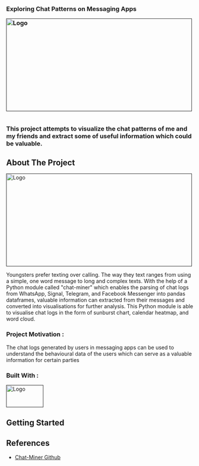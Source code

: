 
<!-- PROJECT SHIELDS -->
<!--
*** I'm using markdown "reference style" links for readability.
*** Reference links are enclosed in brackets [ ] instead of parentheses ( ).
*** See the bottom of this document for the declaration of the reference variables
*** for contributors-url, forks-url, etc. This is an optional, concise syntax you may use.
*** https://www.markdownguide.org/basic-syntax/#reference-style-links
-->

  <h3

<p>Exploring Chat Patterns on Messaging Apps</p>

<!-- PROJECT LOGO -->

<div align="left">
  <a href="">
    <img src="https://encrypted-tbn0.gstatic.com/images?q=tbn:ANd9GcQeVaOW7nKcmA22aIau_Rco18pvKzPNdnY2-tDESMNQ6TxTSCwDmG9J3aGnafzVhfRn1kU&usqp=CAU" alt="Logo" width="500" height="250">
  </a>
      
<br />
  <br />
  <p align="left">
    This project attempts to visualize the chat patterns of me and my friends and extract some of useful information which could be valuable.
    <br />
   
  </p>
</div>




<!-- ABOUT THE PROJECT -->
## About The Project

<div align="">
  <a href="">
    <img src="https://stylecaster.com/wp-content/uploads/2021/02/Why-Are-Men-So-Different-Over-Text-Vs.-In-Real-Life-.jpg" alt="Logo" width="500" height="250">
  </a>

Youngsters prefer texting over calling. The way they text ranges from using a simple, one word message to long and complex texts. With the help of a Python module called "chat-miner" which enables the parsing of chat logs from WhatsApp, Signal, Telegram, and Facebook Messenger into pandas dataframes, valuable information can extracted from their messages and converted into visualisations for further analysis. This Python module is able to visualise chat logs in the form of sunburst chart, calendar heatmap, and word cloud.

### Project Motivation :
The chat logs generated by users in messaging apps can be used to understand the behavioural data of the users which can serve as a valuable information for certain parties


### Built With :
<div align="">
  <a href="">
    <img src="https://www.devopsschool.com/blog/wp-content/uploads/2022/03/Python-01-2.png" alt="Logo" width="100" height="60">
  </a>


<!-- GETTING STARTED -->
## Getting Started




<!-- References -->
## References 
* [Chat-Miner Github](https://github.com/joweich/chat-miner)



<!-- MARKDOWN LINKS & IMAGES -->
<!-- https://www.markdownguide.org/basic-syntax/#reference-style-links -->
[contributors-shield]: https://img.shields.io/github/contributors/othneildrew/Best-README-Template.svg?style=for-the-badge
[contributors-url]: https://github.com/othneildrew/Best-README-Template/graphs/contributors
[forks-shield]: https://img.shields.io/github/forks/othneildrew/Best-README-Template.svg?style=for-the-badge
[forks-url]: https://github.com/othneildrew/Best-README-Template/network/members
[stars-shield]: https://img.shields.io/github/stars/othneildrew/Best-README-Template.svg?style=for-the-badge
[stars-url]: https://github.com/othneildrew/Best-README-Template/stargazers
[issues-shield]: https://img.shields.io/github/issues/othneildrew/Best-README-Template.svg?style=for-the-badge
[issues-url]: https://github.com/othneildrew/Best-README-Template/issues
[license-shield]: https://img.shields.io/github/license/othneildrew/Best-README-Template.svg?style=for-the-badge
[license-url]: https://github.com/othneildrew/Best-README-Template/blob/master/LICENSE.txt
[linkedin-shield]: https://img.shields.io/badge/-LinkedIn-black.svg?style=for-the-badge&logo=linkedin&colorB=555
[linkedin-url]: https://linkedin.com/in/othneildrew
[product-screenshot]: images/screenshot.png
[Next.js]: https://img.shields.io/badge/next.js-000000?style=for-the-badge&logo=nextdotjs&logoColor=white
[Next-url]: https://nextjs.org/
[React.js]: https://img.shields.io/badge/React-20232A?style=for-the-badge&logo=react&logoColor=61DAFB
[React-url]: https://reactjs.org/
[Vue.js]: https://img.shields.io/badge/Vue.js-35495E?style=for-the-badge&logo=vuedotjs&logoColor=4FC08D
[Vue-url]: https://vuejs.org/
[Angular.io]: https://img.shields.io/badge/Angular-DD0031?style=for-the-badge&logo=angular&logoColor=white
[Angular-url]: https://angular.io/
[Svelte.dev]: https://img.shields.io/badge/Svelte-4A4A55?style=for-the-badge&logo=svelte&logoColor=FF3E00
[Svelte-url]: https://svelte.dev/
[Laravel.com]: https://img.shields.io/badge/Laravel-FF2D20?style=for-the-badge&logo=laravel&logoColor=white
[Laravel-url]: https://laravel.com
[Bootstrap.com]: https://img.shields.io/badge/Bootstrap-563D7C?style=for-the-badge&logo=bootstrap&logoColor=white
[Bootstrap-url]: https://getbootstrap.com
[JQuery.com]: https://img.shields.io/badge/jQuery-0769AD?style=for-the-badge&logo=jquery&logoColor=white
[JQuery-url]: https://jquery.com 
[Python]: https://1000logos.net/wp-content/uploads/2020/08/Python-Logo.jpg
